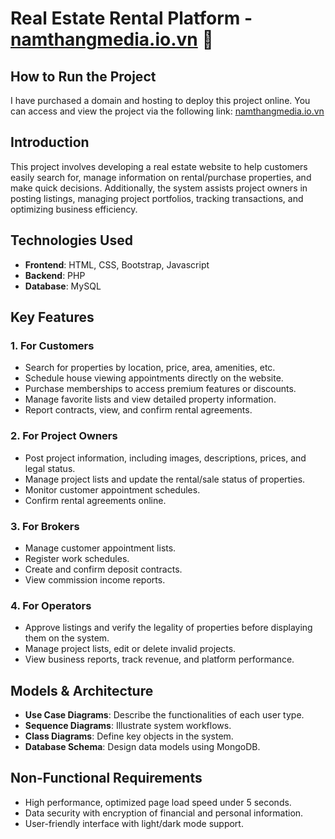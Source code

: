 # Real Estate Rental Platform - [namthangmedia.io.vn](http://namthangmedia.io.vn) 🏡

## How to Run the Project
I have purchased a domain and hosting to deploy this project online. You can access and view the project via the following link: [namthangmedia.io.vn](http://namthangmedia.io.vn)

## Introduction
This project involves developing a real estate website to help customers easily search for, manage information on rental/purchase properties, and make quick decisions. Additionally, the system assists project owners in posting listings, managing project portfolios, tracking transactions, and optimizing business efficiency.

## Technologies Used
- **Frontend**: HTML, CSS, Bootstrap, Javascript
- **Backend**: PHP
- **Database**: MySQL

## Key Features
### 1. For Customers
- Search for properties by location, price, area, amenities, etc.
- Schedule house viewing appointments directly on the website.
- Purchase memberships to access premium features or discounts.
- Manage favorite lists and view detailed property information.
- Report contracts, view, and confirm rental agreements.

### 2. For Project Owners
- Post project information, including images, descriptions, prices, and legal status.
- Manage project lists and update the rental/sale status of properties.
- Monitor customer appointment schedules.
- Confirm rental agreements online.

### 3. For Brokers
- Manage customer appointment lists.
- Register work schedules.
- Create and confirm deposit contracts.
- View commission income reports.

### 4. For Operators
- Approve listings and verify the legality of properties before displaying them on the system.
- Manage project lists, edit or delete invalid projects.
- View business reports, track revenue, and platform performance.

## Models & Architecture
- **Use Case Diagrams**: Describe the functionalities of each user type.
- **Sequence Diagrams**: Illustrate system workflows.
- **Class Diagrams**: Define key objects in the system.
- **Database Schema**: Design data models using MongoDB.

## Non-Functional Requirements
- High performance, optimized page load speed under 5 seconds.
- Data security with encryption of financial and personal information.
- User-friendly interface with light/dark mode support.
